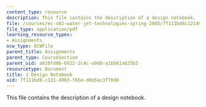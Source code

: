 ```yaml
---
content_type: resource
description: This file contains the description of a design notebook.
file: /courses/ec-s02-water-jet-technologies-spring-2005/7f111bd8c1214983f65ed8e5ac3f70d8_MITEC_S02S05_1_des_notebk.pdf
file_type: application/pdf
learning_resource_types:
- Assignments
ocw_type: OCWFile
parent_title: Assignments
parent_type: CourseSection
parent_uid: a810fd06-6922-2c4c-a9d8-a1bb61a625b3
resourcetype: Document
title: 1 Design Notebook
uid: 7f111bd8-c121-4983-f65e-d8e5ac3f70d8
---
```

This file contains the description of a design notebook.

